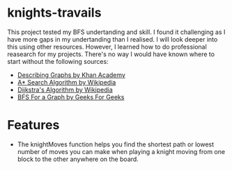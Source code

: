 # knights-travails
This project tested my BFS undertanding and skill. I found it challenging as I have more gaps in my undertanding than I realised. I will look deeper into this using other resources. 
However, I learned how to do professional reasearch for my projects. There's no way I would have known where to start without the following sources:
- [Describing Graphs by Khan Academy](https://www.khanacademy.org/computing/computer-science/algorithms/graph-representation/a/describing-graphs)
- [A* Search Algorithm by Wikipedia](https://en.wikipedia.org/wiki/A*_search_algorithm)
- [Dijkstra's Algorithm by Wikipedia](https://en.wikipedia.org/wiki/Dijkstra%27s_algorithm)
- [BFS For a Graph by Geeks For Geeks](https://www.geeksforgeeks.org/dsa/breadth-first-search-or-bfs-for-a-graph/)

# Features
- The knightMoves function helps you find the shortest path or lowest number of moves you can make when playing a knight moving from one block to the other anywhere on the board. 